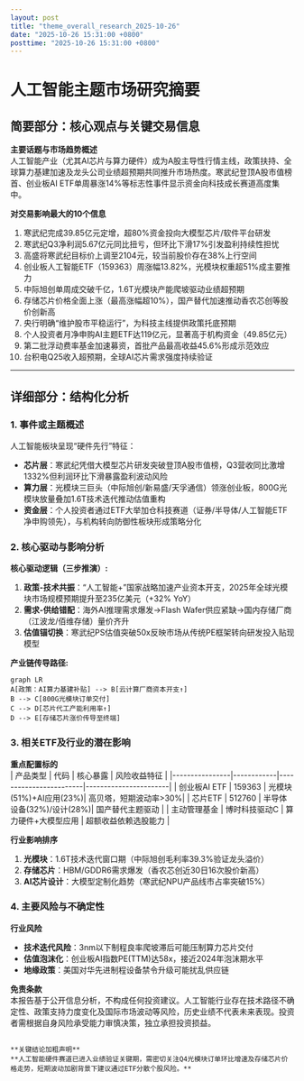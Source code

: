 ```yaml
---
layout: post
title: "theme_overall_research_2025-10-26"
date: "2025-10-26 15:31:00 +0800"
posttime: "2025-10-26 15:31:00 +0800"
---
```


# 人工智能主题市场研究摘要

## 简要部分：核心观点与关键交易信息  
**主要话题与市场趋势概述**  
人工智能产业（尤其AI芯片与算力硬件）成为A股主导性行情主线，政策扶持、全球算力基建加速及龙头公司业绩超预期共同推升市场热度。寒武纪登顶A股市值榜首、创业板AI ETF单周暴涨14%等标志性事件显示资金向科技成长赛道高度集中。

**对交易影响最大的10个信息**  
1. 寒武纪完成39.85亿元定增，超80%资金投向大模型芯片/软件平台研发  
2. 寒武纪Q3净利润5.67亿元同比扭亏，但环比下滑17%引发盈利持续性担忧  
3. 高盛将寒武纪目标价上调至2104元，较当前股价存在38%上行空间  
4. 创业板人工智能ETF（159363）周涨幅13.82%，光模块权重超51%成主要推力  
5. 中际旭创单周成交破千亿，1.6T光模块产能爬坡驱动业绩超预期  
6. 存储芯片价格全面上涨（最高涨幅超10%），国产替代加速推动香农芯创等股价创新高  
7. 央行明确“维护股市平稳运行”，为科技主线提供政策托底预期  
8. 个人投资者月净申购AI主题ETF达119亿元，显著高于机构资金（49.85亿元）  
9. 第二批浮动费率基金加速募资，首批产品最高收益45.6%形成示范效应  
10. 台积电Q25收入超预期，全球AI芯片需求强度持续验证  

---

## 详细部分：结构化分析  

### 1. 事件或主题概述  
人工智能板块呈现“硬件先行”特征：  
- **芯片层**：寒武纪凭借大模型芯片研发突破登顶A股市值榜，Q3营收同比激增1332%但利润环比下滑暴露盈利波动风险  
- **算力层**：光模块三巨头（中际旭创/新易盛/天孚通信）领涨创业板，800G光模块放量叠加1.6T技术迭代推动估值重构  
- **资金层**：个人投资者通过ETF大举加仓科技赛道（证券/半导体/人工智能ETF净申购领先），与机构转向防御性板块形成策略分化  

### 2. 核心驱动与影响分析  
**核心驱动逻辑（三步推演）:**  
1. **政策-技术共振**：“人工智能+”国家战略加速产业资本开支，2025年全球光模块市场规模预期提升至235亿美元（+32% YoY）  
2. **需求-供给错配**：海外AI推理需求爆发→Flash Wafer供应紧缺→国内存储厂商（江波龙/佰维存储）量价齐升  
3. **估值锚切换**：寒武纪PS估值突破50x反映市场从传统PE框架转向研发投入贴现模型  

**产业链传导路径:**  
```mermaid
graph LR
A[政策：AI算力基建补贴] --> B[云计算厂商资本开支↑]
B --> C[800G光模块订单交付]
C --> D[芯片代工产能利用率↑]
D --> E[存储芯片涨价传导至终端]
```

### 3. 相关ETF及行业的潜在影响  
**重点配置标的**  
| 产品类型       | 代码       | 核心暴露               | 风险收益特征          |
|----------------|------------|------------------------|-----------------------|
| 创业板AI ETF   | 159363     | 光模块(51%)+AI应用(23%)| 高贝塔，短期波动率>30%|
| 芯片ETF        | 512760     | 半导体设备(32%)/设计(28%)| 国产替代主题驱动      |
| 主动管理基金   | 博时科技驱动C | 算力硬件+大模型应用   | 超额收益依赖选股能力  |

**行业影响排序**  
1. **光模块**：1.6T技术迭代窗口期（中际旭创毛利率39.3%验证龙头溢价）  
2. **存储芯片**：HBM/GDDR6需求爆发（香农芯创近30日16次股价新高）  
3. **AI芯片设计**：大模型定制化趋势（寒武纪NPU产品线市占率突破15%）  

### 4. 主要风险与不确定性  
**行业风险**  
- **技术迭代风险**：3nm以下制程良率爬坡滞后可能压制算力芯片交付  
- **估值泡沫化**：创业板AI指数PE(TTM)达58x，接近2024年泡沫期水平  
- **地缘政策**：美国对华先进制程设备禁令升级可能扰乱供应链  

**免责条款**  
本报告基于公开信息分析，不构成任何投资建议。人工智能行业存在技术路径不确定性、政策支持力度变化及国际市场波动等风险，历史业绩不代表未来表现。投资者需根据自身风险承受能力审慎决策，独立承担投资损益。  
``` 

**关键结论加粗声明**  
**人工智能硬件赛道已进入业绩验证关键期，需密切关注Q4光模块订单环比增速及存储芯片价格走势，短期波动加剧背景下建议通过ETF分散个股风险。**